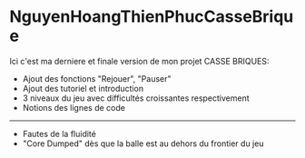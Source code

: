 NguyenHoangThienPhucCasseBrique
===============================
Ici c'est ma derniere et finale version de mon projet CASSE BRIQUES:
+ Ajout des fonctions "Rejouer", "Pauser"
+ Ajout des tutoriel et introduction
+ 3 niveaux du jeu avec difficultés croissantes respectivement
+ Notions des lignes de code
---------------
- Fautes de la fluidité
- "Core Dumped" dès que la balle est au dehors du frontier du jeu
